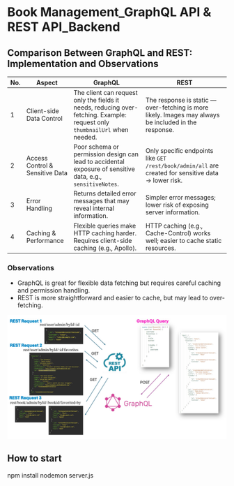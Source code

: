﻿# Book Management_GraphQL API & REST API_Backend

## Comparison Between GraphQL and REST: Implementation and Observations

| No. | Aspect | GraphQL | REST |
|-----|--------|---------|------|
| 1 | Client-side Data Control | The client can request only the fields it needs, reducing over-fetching. Example: request only `thumbnailUrl` when needed. | The response is static — over-fetching is more likely. Images may always be included in the response. |
| 2 | Access Control & Sensitive Data | Poor schema or permission design can lead to accidental exposure of sensitive data, e.g., `sensitiveNotes`. | Only specific endpoints like `GET /rest/book/admin/all` are created for sensitive data → lower risk. |
| 3 | Error Handling | Returns detailed error messages that may reveal internal information. | Simpler error messages; lower risk of exposing server information. |
| 4 | Caching & Performance | Flexible queries make HTTP caching harder. Requires client-side caching (e.g., Apollo). | HTTP caching (e.g., Cache-Control) works well; easier to cache static resources. |

### Observations
- GraphQL is great for flexible data fetching but requires careful caching and permission handling.  
- REST is more straightforward and easier to cache, but may lead to over-fetching.  

![Alt text](images/DatacontrollbetweenGraphQL_REST.jpg)

## How to start
npm install   nodemon server.js

